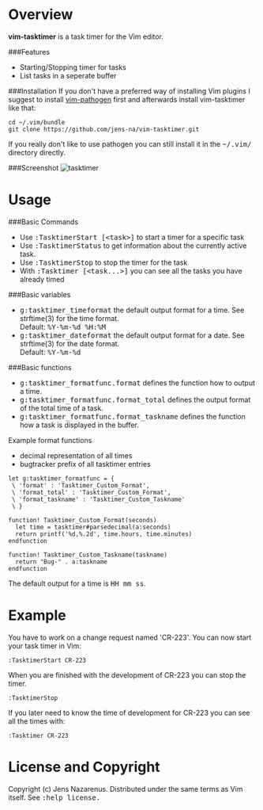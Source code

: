 Overview
=============
**vim-tasktimer** is a task timer for the Vim editor.

###Features
 - Starting/Stopping timer for tasks
 - List tasks in a seperate buffer

###Installation
If you don't have a preferred way of installing Vim plugins I suggest to install 
[vim-pathogen](https://github.com/tpope/vim-pathogen) first and afterwards install 
vim-tasktimer like that:

    cd ~/.vim/bundle
    git clone https://github.com/jens-na/vim-tasktimer.git
    
If you really don't like to use pathogen you can still install it in the <tt>~/.vim/</tt>
directory directly.

###Screenshot
![tasktimer][1]
    
Usage
=====

###Basic Commands

- Use <tt>:TasktimerStart [&lt;task&gt;]</tt> to start a timer for a specific task
- Use <tt>:TasktimerStatus</tt> to get information about the currently active task.
- Use <tt>:TasktimerStop</tt> to stop the timer for the task
- With <tt>:Tasktimer [&lt;task...&gt;]</tt> you can see all the tasks you have already timed

###Basic variables

- <tt>g:tasktimer_timeformat</tt> the default output format for a time. See strftime(3) for the time format.
  <br/>Default: <tt>%Y-%m-%d %H:%M</tt>
- <tt>g:tasktimer_dateformat</tt> the default output format for a date. See strftime(3) for the date format.
  <br/>Default: <tt>%Y-%m-%d</tt>

###Basic functions

- <tt>g:tasktimer_formatfunc.format</tt> defines the function how to output a time.
- <tt>g:tasktimer_formatfunc.format_total</tt> defines the output format of the total time of a task.
- <tt>g:tasktimer_formatfunc.format_taskname</tt> defines the function how a task is displayed in the buffer.

Example format functions
- decimal representation of all times
- bugtracker prefix of all tasktimer entries

```vim
let g:tasktimer_formatfunc = {
 \ 'format' : 'Tasktimer_Custom_Format',
 \ 'format_total' : 'Tasktimer_Custom_Format',
 \ 'format_taskname' : 'Tasktimer_Custom_Taskname'
 \ }

function! Tasktimer_Custom_Format(seconds)
  let time = tasktimer#parsedecimal(a:seconds)
  return printf('%d,%.2d', time.hours, time.minutes)
endfunction

function! Tasktimer_Custom_Taskname(taskname)
  return "Bug-" . a:taskname
endfunction

```

The default output for a time is <tt>HH mm ss</tt>.

Example
=======
You have to work on a change request named 'CR-223'. You can now start your task timer in Vim:

    :TasktimerStart CR-223


When you are finished with the development of CR-223 you can stop the timer.

    :TasktimerStop


If you later need to know the time of development for CR-223 you can see all the times with:

    :Tasktimer CR-223


License and Copyright
=====================
Copyright (c) Jens Nazarenus. Distributed under the same terms as Vim itself. 
See <tt>:help license.</tt>

[1]: http://i.imgur.com/HxiTeBz.png
